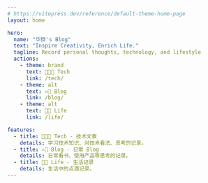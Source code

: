 ```yaml
---
# https://vitepress.dev/reference/default-theme-home-page
layout: home

hero:
  name: "华铧's Blog"
  text: "Inspire Creativity, Enrich Life."
  tagline: Record personal thoughts, technology, and lifestyle
  actions:
    - theme: brand
      text: 🧑🏻‍💻 Tech
      link: /tech/
    - theme: alt
      text: ✍🏼 Blog
      link: /blog/
    - theme: alt
      text: 👋🏻 Life 
      link: /life/

features:
  - title: 🧑🏻‍💻 Tech - 技术文章
    details: 学习技术知识、对技术看法、思考的记录。
  - title: ✍🏼 Blog - 日常 Blog
    details: 日常看书、使用产品等思考的记录。
  - title: 👋🏻 Life - 生活记录
    details: 生活中的点滴记录。
---
```


